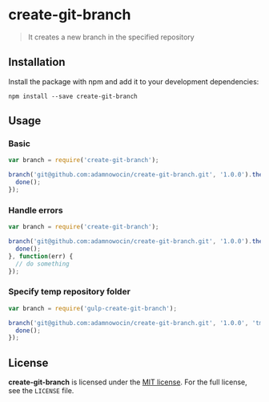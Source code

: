 # create-git-branch
> It creates a new branch in the specified repository

## Installation

Install the package with npm and add it to your development dependencies:

`npm install --save create-git-branch`

## Usage

### Basic

```javascript
var branch = require('create-git-branch');

branch('git@github.com:adamnowocin/create-git-branch.git', '1.0.0').then(function() {
  done();
});
```

### Handle errors

```javascript
var branch = require('create-git-branch');

branch('git@github.com:adamnowocin/create-git-branch.git', '1.0.0').then(function() {
  done();
}, function(err) {
  // do something
});
```

### Specify temp repository folder

```javascript
var branch = require('gulp-create-git-branch');

branch('git@github.com:adamnowocin/create-git-branch.git', '1.0.0', 'tmp-repo').then(function() {
  done();
});
```

## License

**create-git-branch** is licensed under the [MIT license](http://opensource.org/licenses/MIT).
For the full license, see the `LICENSE` file.

